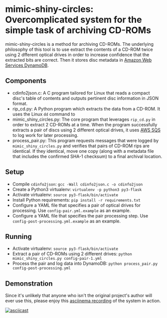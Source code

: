 # mimic-shiny-circles: Overcomplicated system for the simple task of archiving CD-ROMs

mimic-shiny-circles is a method for archiving CD-ROMs. The underlying philosophy of this tool is to use extract the contents of a CD-ROM twice using 2 dfferent optical drives in order to increase confidence that the extracted bits are correct. Then it stores disc metadata in [Amazon Web Services DynamoDB](https://aws.amazon.com/dynamodb/).

## Components
* cdinfo2json.c: A C program tailored for Linux that reads a compact disc's table of contents and outputs pertinent disc information in JSON format.
* rip_cd.py: A Python program which extracts the data from a CD-ROM. It uses the Linux `dd` command to 
* mimic_shiny_circles.py: The core program that leverages `rip_cd.py` in order to extract 2 CD-ROMs at a time. When the program successfully extracts a pair of discs using 2 different optical drives, it uses [AWS SQS](https://aws.amazon.com/sqs/) to log work for later processing.
* process_pair.py: This program requests messages that were logged by `mimic_shiny_circles.py` and verifies that pairs of CD-ROM rips are identical. If they identical, move one copy (along with a metadata file that includes the confirmed SHA-1 checksum) to a final archival location.

## Setup
* Compile `cdinfo2json`: `gcc -Wall cdinfo2json.c -o cdinfo2json`
* Create a Python3 virtualenv: `virtualenv -p python3 py3-flask`
* Activate virtualenv: `source py3-flask/bin/activate`
* Install Python requirements: `pip install -r requirements.txt`
* Configure a YAML file that specifies a pair of optical drives for processing. Use `config-pair.yml.example` as an example.
* Configure a YAML file that specifies the pair processing step. Use `config-post-processing.yml.example` as an example.

## Running
* Activate virtualenv: `source py3-flask/bin/activate`
* Extract a pair of CD-ROMs using 2 different drives: `python mimic_shiny_circles.py config-pair-1.yml`
* Process the pair and log data into DynamoDB: `python process_pair.py config-post-processing.yml`

## Demonstration
Since it's unlikely that anyone who isn't the original project's author will ever use this, please enjoy this [asciinema recording](https://asciinema.org/) of the system in action.

[![asciicast](https://asciinema.org/a/329324.png)](https://asciinema.org/a/329324)
